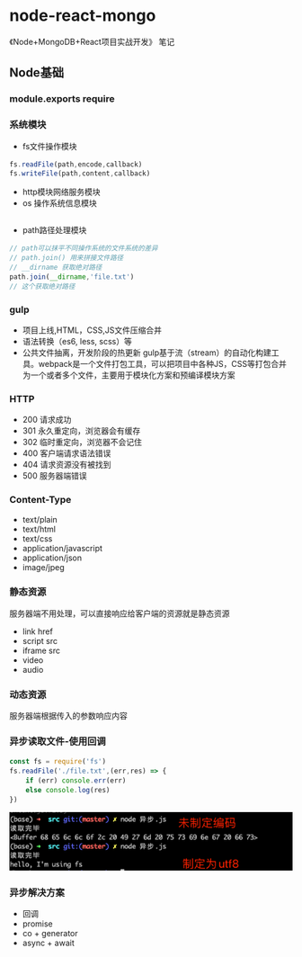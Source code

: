 # node-react-mongo
《Node+MongoDB+React项目实战开发》 笔记

## Node基础
### module.exports require

### 系统模块
- fs文件操作模块
```js
fs.readFile(path,encode,callback)
fs.writeFile(path,content,callback)
```
- http模块网络服务模块
- os 操作系统信息模块
```js
```
- path路径处理模块
```js
// path可以抹平不同操作系统的文件系统的差异
// path.join() 用来拼接文件路径
// __dirname 获取绝对路径
path.join(__dirname,'file.txt') 
// 这个获取绝对路径
```


### gulp
- 项目上线,HTML，CSS,JS文件压缩合并
- 语法转换（es6, less, scss）等
- 公共文件抽离，开发阶段的热更新
gulp基于流（stream）的自动化构建工具。webpack是一个文件打包工具，可以把项目中各种JS，CSS等打包合并为一个或者多个文件，主要用于模块化方案和预编译模块方案



### HTTP
- 200 请求成功
- 301 永久重定向，浏览器会有缓存
- 302 临时重定向，浏览器不会记住
- 400 客户端请求语法错误
- 404 请求资源没有被找到
- 500 服务器端错误

### Content-Type
- text/plain
- text/html
- text/css
- application/javascript
- application/json
- image/jpeg

### 静态资源
服务器端不用处理，可以直接响应给客户端的资源就是静态资源
- link href
- script src
- iframe src
- video
- audio

### 动态资源
服务器端根据传入的参数响应内容

### 异步读取文件-使用回调
```js
const fs = require('fs')
fs.readFile('./file.txt',(err,res) => {
    if (err) console.err(err)
    else console.log(res)
})
```
![image-20220607082334130](public/img/image-20220607082334130.png)

### 异步解决方案
- 回调
- promise
- co + generator
- async + await